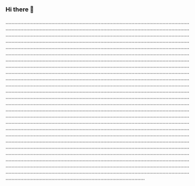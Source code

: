 ### Hi there 👋

..........................................................................................................................................................................................................................................................................................................................................................................................................................................................................................................................................................................................................................................................................................................................................................................................................................................................................................................................................................................................................................................................................................................................................................................................................................................................................................................................................................................................................................................................................................................................................................................................................................................................................................................................................................................................................................................................................................................................................................................................................................................................................................................................................................................................................................................................................................................................................................................................................................................................................................................................................................................................................................................................................................................................................................................................................................................................................................................................................................................................................................................................................................................................................................................................................................................................................................................................